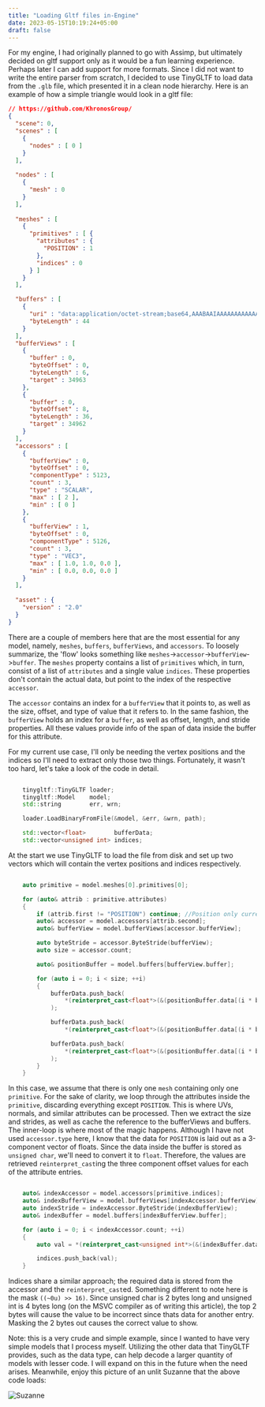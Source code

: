```yaml
---
title: "Loading Gltf files in-Engine"
date: 2023-05-15T10:19:24+05:00
draft: false
---
```


For my engine, I had originally planned to go with Assimp, but ultimately decided on gltf support only as it would be a fun learning experience. Perhaps later I can add support for more formats. Since I did not want to write the entire parser from scratch, I decided to use TinyGLTF to load data from the `.glb` file, which presented it in a clean node hierarchy. Here is an example of how a simple triangle would look in a gltf file:

```json
// https://github.com/KhronosGroup/
{
  "scene": 0,
  "scenes" : [
    {
      "nodes" : [ 0 ]
    }
  ],
  
  "nodes" : [
    {
      "mesh" : 0
    }
  ],
  
  "meshes" : [
    {
      "primitives" : [ {
        "attributes" : {
          "POSITION" : 1
        },
        "indices" : 0
      } ]
    }
  ],

  "buffers" : [
    {
      "uri" : "data:application/octet-stream;base64,AAABAAIAAAAAAAAAAAAAAAAAAAAAAIA/AAAAAAAAAAAAAAAAAACAPwAAAAA=",
      "byteLength" : 44
    }
  ],
  "bufferViews" : [
    {
      "buffer" : 0,
      "byteOffset" : 0,
      "byteLength" : 6,
      "target" : 34963
    },
    {
      "buffer" : 0,
      "byteOffset" : 8,
      "byteLength" : 36,
      "target" : 34962
    }
  ],
  "accessors" : [
    {
      "bufferView" : 0,
      "byteOffset" : 0,
      "componentType" : 5123,
      "count" : 3,
      "type" : "SCALAR",
      "max" : [ 2 ],
      "min" : [ 0 ]
    },
    {
      "bufferView" : 1,
      "byteOffset" : 0,
      "componentType" : 5126,
      "count" : 3,
      "type" : "VEC3",
      "max" : [ 1.0, 1.0, 0.0 ],
      "min" : [ 0.0, 0.0, 0.0 ]
    }
  ],
  
  "asset" : {
    "version" : "2.0"
  }
}

```

There are a couple of members here that are the most essential for any model, namely, `meshes`, `buffers`, `bufferViews`, and `accessors`. To loosely summarize, the 'flow' looks something like `meshes`->`accessor`->`bufferView`->`buffer`. The `meshes` property contains a list of `primitives` which, in turn, consist of a list of `attributes` and a single value `indices`. These properties don't contain the actual data, but point to the index of the respective `accessor`.

The `accessor` contains an index for a `bufferView` that it points to, as well as the size, offset, and type of value that it refers to. In the same fashion, the `bufferView` holds an index for a `buffer`, as well as offset, length, and stride properties. All these values provide info of the span of data inside the buffer for this attribute.

For my current use case, I'll only be needing the vertex positions and the indices so I'll need to extract only those two things. Fortunately, it wasn't too hard, let's take a look of the code in detail.

```c++

	tinygltf::TinyGLTF loader;
	tinygltf::Model    model;
	std::string        err, wrn;

	loader.LoadBinaryFromFile(&model, &err, &wrn, path);

	std::vector<float>        bufferData;
	std::vector<unsigned int> indices;

```

At the start we use TinyGLTF to load the file from disk and set up two vectors which will contain the vertex positions and indices respectively.


```c++

	auto primitive = model.meshes[0].primitives[0];

	for (auto& attrib : primitive.attributes)
	{
		if (attrib.first != "POSITION") continue; //Position only currently
		auto& accessor = model.accessors[attrib.second];
		auto& bufferView = model.bufferViews[accessor.bufferView];

		auto byteStride = accessor.ByteStride(bufferView);
		auto size = accessor.count;

		auto& positionBuffer = model.buffers[bufferView.buffer];

		for (auto i = 0; i < size; ++i)
		{
			bufferData.push_back(
				*(reinterpret_cast<float*>(&(positionBuffer.data[(i * byteStride + bufferView.byteOffset)])))
			);

			bufferData.push_back(
				*(reinterpret_cast<float*>(&(positionBuffer.data[(i * byteStride + bufferView.byteOffset) + sizeof(float)]))));

			bufferData.push_back(
				*(reinterpret_cast<float*>(&(positionBuffer.data[(i * byteStride + bufferView.byteOffset) + sizeof(float) * 2])))
			);
		}
	}

```

In this case, we assume that there is only one `mesh` containing only one `primitive`. For the sake of clarity, we loop through the attributes inside the `primitive`, discarding everything except `POSITION`. This is where UVs, normals, and similar attributes can be processed. Then we extract the size and strides, as well as cache the reference to the bufferViews and buffers. The inner-loop is where most of the magic happens. Although I have not used `accessor.type` here, I know that the data for `POSITION` is laid out as a 3-component vector of floats. Since the data inside the buffer is stored as `unsigned char`, we'll need to convert it to `float`. Therefore, the values are retrieved `reinterpret_cast`ing the three component offset values for each of the attribute entries.

```c++

	auto& indexAccessor = model.accessors[primitive.indices];
	auto& indexBufferView = model.bufferViews[indexAccessor.bufferView];
	auto indexStride = indexAccessor.ByteStride(indexBufferView);
	auto& indexBuffer = model.buffers[indexBufferView.buffer];

	for (auto i = 0; i < indexAccessor.count; ++i)
	{
		auto val = *(reinterpret_cast<unsigned int*>(&(indexBuffer.data[i * indexStride + indexBufferView.byteOffset]))) & ((~0u) >> 16);

		indices.push_back(val);
	}

```

Indices share a similar approach; the required data is stored from the accessor and the `reinterpret_cast`ed. Something different to note here is the mask `((~0u) >> 16)`. Since unsigned char is 2 bytes long and unsigned int is 4 bytes long (on the MSVC compiler as of writing this article), the top 2 bytes will cause the value to be incorrect since thats data for another entry. Masking the 2 bytes out causes the correct value to show.

Note: this is a very crude and simple example, since I wanted to have very simple models that I process myself. Utilizing the other data that TinyGLTF provides, such as the data type, can help decode a larger quantity of models with lesser code. I will expand on this in the future when the need arises. Meanwhile, enjoy this picture of an unlit Suzanne that the above code loads:

![Suzanne](/images/gltf/gltf-1.png)